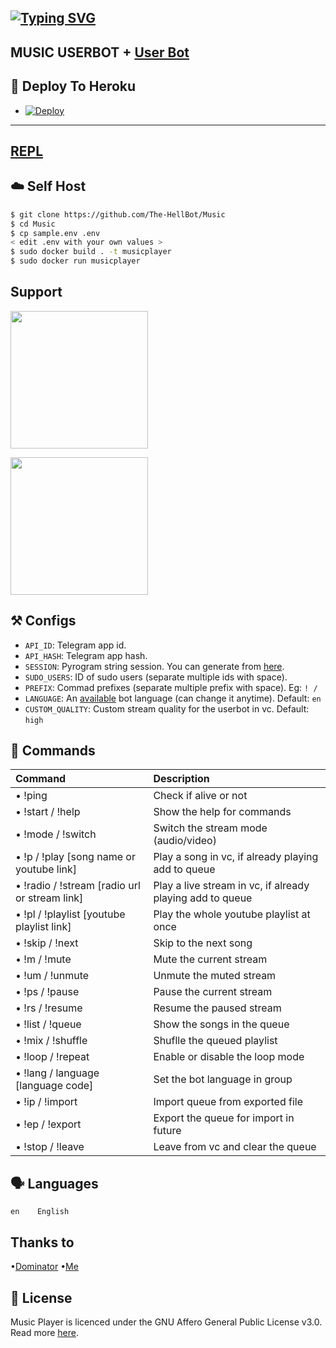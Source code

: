 ## [![Typing SVG](https://readme-typing-svg.herokuapp.com?font=Rockstar-ExtraBold&color=F33A6A&lines=𝐖𝐄𝐋𝐂𝐎𝐌𝐄+𝐓𝐎+𝗠𝘂𝘀𝗶𝗰+𝐁𝐎𝐓+𝐑𝐄𝐏𝐎.;𝘾𝙍𝙀𝘼𝙏𝙀𝘿++𝘽𝙔+𝐃𝐎𝐌𝐈𝐍𝐀𝐓𝐎𝐑+𝘼𝙉𝘿+𝗛𝗲𝗹𝗹+𝗢𝘄𝗻𝗲𝗿;𝙏𝙃𝙄𝙎+𝙄𝙎+𝘼+𝗠𝘂𝘀𝗶𝗰+𝘽𝙊𝙏;𝙏𝙃𝘼𝙉𝙆𝙎+𝙁𝙊𝙍+𝙑𝙄𝙎𝙄𝙏𝙄𝙉𝙂+𝙊𝙐𝙍+𝙂𝙄𝙏)](https://git.io/typing-svg)

## MUSIC USERBOT + [User Bot](https://github.com/The-HellBot/HellBot)


## 🚀 <a name="deploy"></a>Deploy To Heroku

- [![Deploy](https://te.legra.ph/file/2a24a198476d4abf505da.jpg)](https://heroku.com/deploy/)



-------------

## [REPL](https://replit.com/@dominator454/stringforbot?v=1)
## ☁️ <a name="self_host"></a>Self Host

```bash
$ git clone https://github.com/The-HellBot/Music
$ cd Music
$ cp sample.env .env
< edit .env with your own values >
$ sudo docker build . -t musicplayer
$ sudo docker run musicplayer
```
## Support
   <a href="https://t.me/Its_HellBot"><img src="https://img.shields.io/badge/Channel%20Support%3F-yes-green?&style=flat-square?&logo=telegram" width=220px></a></p>
   <a href="https://t.me/HellBot_Network"><img src="https://img.shields.io/badge/Group%20Support%3F-yes-green?&style=flat-square?&logo=telegram" width=220px></a></p>
  
## ⚒ <a name="configs"></a>Configs

- `API_ID`: Telegram app id.
- `API_HASH`: Telegram app hash.
- `SESSION`: Pyrogram string session. You can generate from [here](https://replit.com/@AsmSafone/genStr).
- `SUDO_USERS`: ID of sudo users (separate multiple ids with space).
- `PREFIX`: Commad prefixes (separate multiple prefix with space). Eg: `! /`
- `LANGUAGE`: An [available](#languages) bot language (can change it anytime). Default: `en`
- `CUSTOM_QUALITY`: Custom stream quality for the userbot in vc. Default: `high`

## 📄 <a name="commands"></a>Commands

Command | Description
:--- | :---
• !ping | Check if alive or not
• !start / !help | Show the help for commands
• !mode / !switch | Switch the stream mode (audio/video)
• !p / !play [song name or youtube link] | Play a song in vc, if already playing add to queue
• !radio / !stream [radio url or stream link] | Play a live stream in vc, if already playing add to queue
• !pl / !playlist [youtube playlist link] | Play the whole youtube playlist at once
• !skip / !next | Skip to the next song
• !m / !mute | Mute the current stream
• !um / !unmute | Unmute the muted stream
• !ps / !pause | Pause the current stream
• !rs / !resume | Resume the paused stream
• !list / !queue | Show the songs in the queue
• !mix / !shuffle | Shuflle the queued playlist
• !loop / !repeat | Enable or disable the loop mode
• !lang / language [language code] | Set the bot language in group
• !ip / !import | Import queue from exported file
• !ep / !export | Export the queue for import in future
• !stop / !leave | Leave from vc and clear the queue

## 🗣 <a name="languages"></a>Languages

```text
en    English
```
## Thanks to
•[Dominator](https://github.com/dominator454/NIXA-MUSIC-BOT)
•[Me](https://github.com/The-HellBot/HellBot)
## 📃 <a name="license"></a>License

Music Player is licenced under the GNU Affero General Public License v3.0.
Read more [here](./LICENSE).
